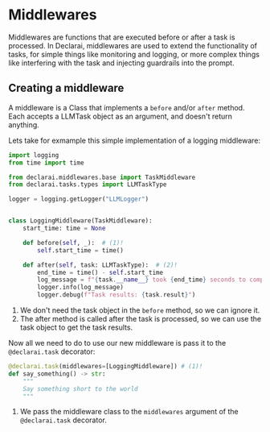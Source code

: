 # Middlewares

Middlewares are functions that are executed before or after a task is processed. 
In Declarai, middlewares are used to extend the functionality of tasks, for simple things like monitoring and logging, 
or more complex things like interfering with the task and injecting guardrails into the prompt.


## Creating a middleware

A middleware is a Class that implements a `before` and/or `after` method.
Each accepts a LLMTask object as an argument, and doesn't return anything.


Lets take for exmample this simple implementation of a logging middleware:

```python
import logging
from time import time

from declarai.middlewares.base import TaskMiddleware
from declarai.tasks.types import LLMTaskType

logger = logging.getLogger("LLMLogger")


class LoggingMiddleware(TaskMiddleware):
    start_time: time = None

    def before(self, _):  # (1)!
        self.start_time = time()

    def after(self, task: LLMTaskType):  # (2)!
        end_time = time() - self.start_time
        log_message = f"{task.__name__} took {end_time} seconds to complete"
        logger.info(log_message)
        logger.debug(f"Task results: {task.result}")
```

1. We don't need the task object in the `before` method, so we can ignore it.
2. The after method is called after the task is processed, so we can use the task object to get the task results.


Now all we need to do to use our new middleware is pass it to the `@declarai.task` decorator:

```python
@declarai.task(middlewares=[LoggingMiddleware]) # (1)!
def say_something() -> str:
    """
    Say something short to the world
    """
```

1. We pass the middleware class to the `middlewares` argument of the `@declarai.task` decorator.
